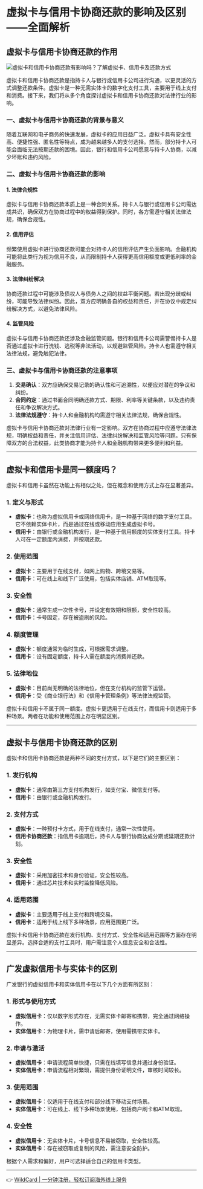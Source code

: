 # 虚拟卡与信用卡协商还款的影响及区别——全面解析

## 虚拟卡与信用卡协商还款的作用

![虚拟卡和信用卡协商还款有影响吗？了解虚拟卡、信用卡及还款方式](https://bbtdd.com/img/514368218512.webp)

虚拟卡和信用卡协商还款是指持卡人与银行或信用卡公司进行沟通，以更灵活的方式调整还款条件。虚拟卡是一种无需实体卡的数字化支付工具，主要用于线上支付和消费。接下来，我们将从多个角度探讨虚拟卡和信用卡协商还款对法律行业的影响。

### 一、虚拟卡与信用卡协商还款的背景与意义

随着互联网和电子商务的快速发展，虚拟卡的应用日益广泛。虚拟卡具有安全性高、便捷性强、匿名性等特点，成为越来越多人的支付选择。然而，部分持卡人可能会面临无法按期还款的困境。因此，银行和信用卡公司愿意与持卡人协商，以减少坏账和违约风险。

### 二、虚拟卡与信用卡协商还款的影响

#### 1. 法律合规性

虚拟卡与信用卡协商还款本质上是一种合同关系。持卡人与银行或信用卡公司需达成共识，确保双方在协商过程中的权益得到保护。同时，各方需遵守相关法律法规，确保合规性。

#### 2. 信用评估

频繁使用虚拟卡进行协商还款可能会对持卡人的信用评估产生负面影响。金融机构可能将此类行为视为信用不良，从而限制持卡人获得更高信用额度或更低利率的金融服务。

#### 3. 法律纠纷解决

协商还款过程中可能涉及债权人与债务人之间的权益平衡问题。若出现分歧或纠纷，可能导致法律纠纷。因此，双方应明确各自的权益和责任，并在协议中规定纠纷解决方式，以避免法律风险。

#### 4. 监管风险

虚拟卡与信用卡协商还款还涉及金融监管问题。银行和信用卡公司需警惕持卡人是否通过虚拟卡进行洗钱、逃税等非法活动，以规避监管风险。持卡人也需遵守相关法律法规，避免触犯法律。

### 三、虚拟卡与信用卡协商还款的注意事项

1. **交易确认**：双方应确保交易记录的确认性和可追溯性，以便应对潜在的争议和纠纷。
2. **合同约定**：通过书面合同明确还款方式、期限、利率等关键条款，以及违约责任和争议解决方式。
3. **法律法规遵守**：持卡人和金融机构均需遵守相关法律法规，确保合规性。

虚拟卡与信用卡协商还款对法律行业有一定影响。双方在协商过程中应遵守法律法规，明确权益和责任，并关注信用评估、法律纠纷解决和监管风险等问题。只有保障双方的合法权益，此类协商才能为持卡人和金融机构带来更多便利和利益。

---

## 虚拟卡和信用卡是同一额度吗？

虚拟卡和信用卡虽然在功能上有相似之处，但在概念和使用方式上存在显著差异。

### 1. 定义与形式
- **虚拟卡**：也称为虚拟信用卡或网络信用卡，是一种基于网络的数字支付工具。它不依赖实体卡片，而是通过在线或移动应用生成虚拟卡号。
- **信用卡**：由银行或金融机构发行，是一种基于信用额度的实体支付工具。持卡人可在一定额度内消费，并按期还款。

### 2. 使用范围
- **虚拟卡**：主要用于在线支付，如网上购物、跨境交易等。
- **信用卡**：可在线上和线下广泛使用，包括实体店铺、ATM取现等。

### 3. 安全性
- **虚拟卡**：通常生成一次性卡号，并设定有效期和限额，安全性较高。
- **信用卡**：卡号固定，存在被盗刷的风险。

### 4. 额度管理
- **虚拟卡**：额度通常为临时生成，可根据需求调整。
- **信用卡**：设有固定额度，持卡人需在额度内消费并还款。

### 5. 法律地位
- **虚拟卡**：目前尚无明确的法律地位，但在支付机构的监管下运营。
- **信用卡**：受《商业银行法》和《信用卡管理条例》等法律法规监管。

虚拟卡和信用卡不属于同一额度。虚拟卡更适用于在线支付，而信用卡则适用于多种场景。两者在功能和使用范围上存在明显区别。

---

## 虚拟卡与信用卡协商还款的区别

虚拟卡和信用卡协商还款是两种不同的支付方式，以下是它们的主要区别：

### 1. 发行机构
- **虚拟卡**：通常由第三方支付机构发行，如支付宝、微信支付等。
- **信用卡**：由银行或金融机构发行。

### 2. 支付方式
- **虚拟卡**：一种预付卡方式，用于在线支付，通常一次性使用。
- **信用卡协商还款**：指信用卡逾期后，持卡人与银行协商达成分期或延期还款计划。

### 3. 安全性
- **虚拟卡**：采用加密技术和身份验证，安全性较高。
- **信用卡**：通过芯片技术和实时监控降低风险。

### 4. 适用范围
- **虚拟卡**：主要适用于线上支付和跨境交易。
- **信用卡**：适用于线上线下多种场景，应用范围更广泛。

虚拟卡和信用卡协商还款在发行机构、支付方式、安全性和适用范围等方面存在明显差异。选择合适的支付工具时，用户需注意个人信息安全和合法性。

---

## 广发虚拟信用卡与实体卡的区别

广发银行的虚拟信用卡和实体信用卡在以下几个方面有所区别：

### 1. 形式与使用方式
- **虚拟信用卡**：仅以数字形式存在，无需实体卡邮寄和携带，完全通过网络操作。
- **实体信用卡**：为物理卡片，需申请后邮寄，使用需携带实体卡。

### 2. 申请与激活
- **虚拟信用卡**：申请流程简单快捷，只需在线填写信息并通过身份验证。
- **实体信用卡**：申请流程相对繁琐，需提供身份证明文件，审核时间较长。

### 3. 使用范围
- **虚拟信用卡**：仅适用于在线支付和部分线下移动支付场景。
- **实体信用卡**：可在线上、线下多种场景使用，包括商户刷卡和ATM取现。

### 4. 安全性
- **虚拟信用卡**：无实体卡片，卡号信息不易被窃取，安全性较高。
- **实体信用卡**：存在被窃取或复制的风险，需注意安全防护。

根据个人需求和偏好，用户可选择适合自己的信用卡类型。

---

👉 [WildCard | 一分钟注册，轻松订阅海外线上服务](https://bbtdd.com/WildCard)